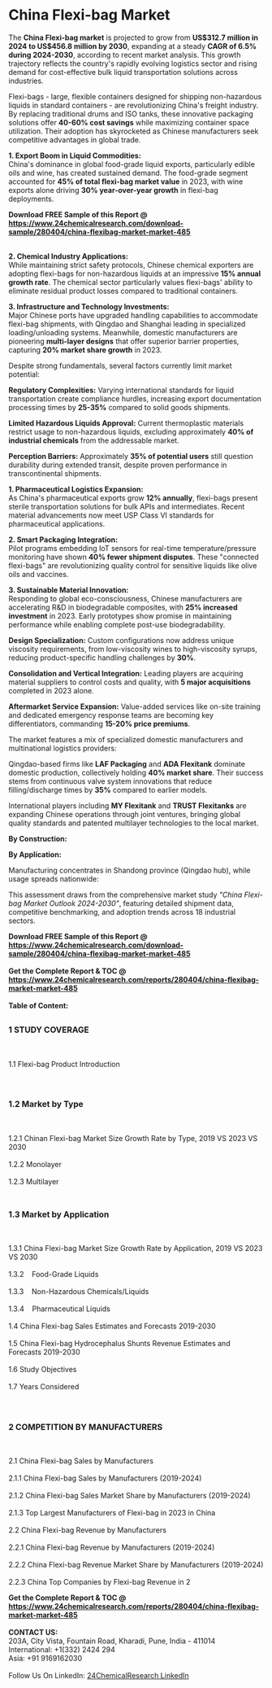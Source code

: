 <h1>China Flexi-bag Market</h1><p>The <strong>China Flexi-bag market</strong> is projected to grow from <strong>US$312.7 million in 2024 to US$456.8 million by 2030</strong>, expanding at a steady <strong>CAGR of 6.5% during 2024-2030</strong>, according to recent market analysis. This growth trajectory reflects the country's rapidly evolving logistics sector and rising demand for cost-effective bulk liquid transportation solutions across industries.</p><p>Flexi-bags - large, flexible containers designed for shipping non-hazardous liquids in standard containers - are revolutionizing China's freight industry. By replacing traditional drums and ISO tanks, these innovative packaging solutions offer <strong>40-60% cost savings</strong> while maximizing container space utilization. Their adoption has skyrocketed as Chinese manufacturers seek competitive advantages in global trade.</p><p><strong>1. Export Boom in Liquid Commodities:</strong><br>
China's dominance in global food-grade liquid exports, particularly edible oils and wine, has created sustained demand. The food-grade segment accounted for <strong>45% of total flexi-bag market value</strong> in 2023, with wine exports alone driving <strong>30% year-over-year growth</strong> in flexi-bag deployments.</p><div><b>Download FREE Sample of this Report @ 
            <a href="https://www.24chemicalresearch.com/download-sample/280404/china-flexibag-market-market-485">
            https://www.24chemicalresearch.com/download-sample/280404/china-flexibag-market-market-485</a></b></div><br><p><strong>2. Chemical Industry Applications:</strong><br>
While maintaining strict safety protocols, Chinese chemical exporters are adopting flexi-bags for non-hazardous liquids at an impressive <strong>15% annual growth rate</strong>. The chemical sector particularly values flexi-bags' ability to eliminate residual product losses compared to traditional containers.</p><p><strong>3. Infrastructure and Technology Investments:</strong><br>
Major Chinese ports have upgraded handling capabilities to accommodate flexi-bag shipments, with Qingdao and Shanghai leading in specialized loading/unloading systems. Meanwhile, domestic manufacturers are pioneering <strong>multi-layer designs</strong> that offer superior barrier properties, capturing <strong>20% market share growth</strong> in 2023.</p><p>Despite strong fundamentals, several factors currently limit market potential:</p><p><strong>Regulatory Complexities:</strong> Varying international standards for liquid transportation create compliance hurdles, increasing export documentation processing times by <strong>25-35%</strong> compared to solid goods shipments.</p><p><strong>Limited Hazardous Liquids Approval:</strong> Current thermoplastic materials restrict usage to non-hazardous liquids, excluding approximately <strong>40% of industrial chemicals</strong> from the addressable market.</p><p><strong>Perception Barriers:</strong> Approximately <strong>35% of potential users</strong> still question durability during extended transit, despite proven performance in transcontinental shipments.</p><p><strong>1. Pharmaceutical Logistics Expansion:</strong><br>
As China's pharmaceutical exports grow <strong>12% annually</strong>, flexi-bags present sterile transportation solutions for bulk APIs and intermediates. Recent material advancements now meet USP Class VI standards for pharmaceutical applications.</p><p><strong>2. Smart Packaging Integration:</strong><br>
Pilot programs embedding IoT sensors for real-time temperature/pressure monitoring have shown <strong>40% fewer shipment disputes</strong>. These "connected flexi-bags" are revolutionizing quality control for sensitive liquids like olive oils and vaccines.</p><p><strong>3. Sustainable Material Innovation:</strong><br>
Responding to global eco-consciousness, Chinese manufacturers are accelerating R&amp;D in biodegradable composites, with <strong>25% increased investment</strong> in 2023. Early prototypes show promise in maintaining performance while enabling complete post-use biodegradability.</p><p><strong>Design Specialization:</strong> Custom configurations now address unique viscosity requirements, from low-viscosity wines to high-viscosity syrups, reducing product-specific handling challenges by <strong>30%</strong>.</p><p><strong>Consolidation and Vertical Integration:</strong> Leading players are acquiring material suppliers to control costs and quality, with <strong>5 major acquisitions</strong> completed in 2023 alone.</p><p><strong>Aftermarket Service Expansion:</strong> Value-added services like on-site training and dedicated emergency response teams are becoming key differentiators, commanding <strong>15-20% price premiums</strong>.</p><p>The market features a mix of specialized domestic manufacturers and multinational logistics providers:</p><p>Qingdao-based firms like <strong>LAF Packaging</strong> and <strong>ADA Flexitank</strong> dominate domestic production, collectively holding <strong>40% market share</strong>. Their success stems from continuous valve system innovations that reduce filling/discharge times by <strong>35%</strong> compared to earlier models.</p><p>International players including <strong>MY Flexitank</strong> and <strong>TRUST Flexitanks</strong> are expanding Chinese operations through joint ventures, bringing global quality standards and patented multilayer technologies to the local market.</p><p><strong>By Construction:</strong></p><p><strong>By Application:</strong></p><p>Manufacturing concentrates in Shandong province (Qingdao hub), while usage spreads nationwide:</p><p>This assessment draws from the comprehensive market study <em>"China Flexi-bag Market Outlook 2024-2030"</em>, featuring detailed shipment data, competitive benchmarking, and adoption trends across 18 industrial sectors.</p><div><b>Download FREE Sample of this Report @ 
            <a href="https://www.24chemicalresearch.com/download-sample/280404/china-flexibag-market-market-485">
            https://www.24chemicalresearch.com/download-sample/280404/china-flexibag-market-market-485</a></b></div><br><div><b>Get the Complete Report & TOC @ 
            <a href="https://www.24chemicalresearch.com/reports/280404/china-flexibag-market-market-485">
            https://www.24chemicalresearch.com/reports/280404/china-flexibag-market-market-485</a></b></div><br>
            <b>Table of Content:</b><p><h2><span style="font-size:16px"><strong>1 STUDY COVERAGE</strong></span></h2><br />
<p>1.1 Flexi-bag Product Introduction</p><br />
<h2><span style="font-size:16px"><strong>1.2 Market by Type</strong></span></h2><br />
<p>1.2.1 Chinan Flexi-bag Market Size Growth Rate by Type, 2019 VS 2023 VS 2030<br /><br />
1.2.2 Monolayer&nbsp;&nbsp; &nbsp;<br /><br />
1.2.3 Multilayer<br /><br />
<h2><span style="font-size:16px"><strong>1.3 Market by Application</strong></span></h2><br />
<p>1.3.1 China Flexi-bag Market Size Growth Rate by Application, 2019 VS 2023 VS 2030<br /><br />
1.3.2&nbsp;&nbsp; &nbsp;Food-Grade Liquids<br /><br />
1.3.3&nbsp;&nbsp; &nbsp;Non-Hazardous Chemicals/Liquids<br /><br />
1.3.4&nbsp;&nbsp; &nbsp;Pharmaceutical Liquids<br /><br />
1.4 China Flexi-bag Sales Estimates and Forecasts 2019-2030<br /><br />
1.5 China Flexi-bag Hydrocephalus Shunts Revenue Estimates and Forecasts 2019-2030<br /><br />
1.6 Study Objectives<br /><br />
1.7 Years Considered</p><br />
<h2><span style="font-size:16px"><strong>2 COMPETITION BY MANUFACTURERS</strong></span></h2><br />
<p>2.1 China Flexi-bag Sales by Manufacturers<br /><br />
2.1.1 China Flexi-bag Sales by Manufacturers (2019-2024)<br /><br />
2.1.2 China Flexi-bag Sales Market Share by Manufacturers (2019-2024)<br /><br />
2.1.3 Top Largest Manufacturers of Flexi-bag in 2023 in China<br /><br />
2.2 China Flexi-bag Revenue by Manufacturers<br /><br />
2.2.1 China Flexi-bag Revenue by Manufacturers (2019-2024)<br /><br />
2.2.2 China Flexi-bag Revenue Market Share by Manufacturers (2019-2024)<br /><br />
2.2.3 China Top Companies by Flexi-bag Revenue in 2</p><div><b>Get the Complete Report & TOC @ 
            <a href="https://www.24chemicalresearch.com/reports/280404/china-flexibag-market-market-485">
            https://www.24chemicalresearch.com/reports/280404/china-flexibag-market-market-485</a></b></div><br><b>CONTACT US:</b><br>
            203A, City Vista, Fountain Road, Kharadi, Pune, India - 411014<br>
            International: +1(332) 2424 294<br>
            Asia: +91 9169162030 <br><br>
            Follow Us On LinkedIn: <a href="https://www.linkedin.com/company/24chemicalresearch/">24ChemicalResearch LinkedIn</a>